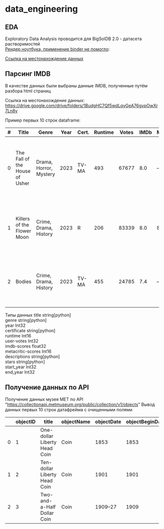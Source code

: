 # data_engineering
## EDA
Exploratory Data Analysis проводится для BigSolDB 2.0 - датасета растворимостей  
[Рендер ноутбука, применение binder не помогло](https://nbviewer.org/github/veraterenteva/data_engineering/blob/main/EDA/EDA.ipynb):

[Ссылка на местонахождение данных
](https://zenodo.org/records/15094979/files/BigSolDBv2.0.csv?download=1)

## Парсинг IMDB
В качестве данных были выбраны данные IMDB, полученные путём разбора 
html страниц


Ссылка на местонахождение данных:
https://drive.google.com/drive/folders/1BudgHC7Qf5wdLqyGeA76gvpOwXr7Ln8y

Пример первых 10 строк dataframe:

| # | Title                          | Genre                       | Year | Cert. | Runtime | Votes  | IMDb | Meta | Description                                                                                           | Stars                                  |
|---|--------------------------------|-----------------------------|------|-------|---------|--------|------|------|-------------------------------------------------------------------------------------------------------|----------------------------------------|
| 0 | The Fall of the House of Usher | Drama, Horror, Mystery      | 2023 | TV-MA | 493     | 67677  | 8.0  | –    | To secure their fortune two ruthless siblings build a dynasty that crumbles as heirs mysteriously die. | Carla Gugino, Bruce Greenwood, Mary McDonnell, Henry Thomas |
| 1 | Killers of the Flower Moon     | Crime, Drama, History       | 2023 | R     | 206     | 83339  | 8.0  | 89   | When oil is discovered in 1920s Oklahoma, Osage people are murdered until the FBI steps in.           | Leonardo DiCaprio, Robert De Niro, Lily Gladstone, Jesse Plemons |
| 2 | Bodies                         | Crime, Drama, History       | 2023 | TV-MA | 455     | 24785  | 7.4  | –    | Four detectives in four time periods of London investigate the same murder.                           | Amaka Okafor, Kyle Soller, Stephen Graham, Shira Haas |

Типы данных
title              string[python]  
genre              string[python]  
year                        Int32  
certificate        string[python]  
runtime                     Int16  
user-votes                  Int32  
imdb-scores               float32  
metacritic-scores           Int16  
descriptions       string[python]  
stars              string[python]  
start_year                  Int32  
end_year                    Int32  

## Получение данных по API
Получение данных музея MET по API "https://collectionapi.metmuseum.org/public/collection/v1/objects"
Вывод данных первых 10 строк датафрейма с очищенными полями  

|   | objectID |                 title                  | objectName | objectDate | objectBeginDate | objectEndDate | accessionYear |    department     | medium | classification |   artistDisplayName   | artistNationality | artistBeginDate | artistEndDate | country | city |                repository                |                     objectURL                      |
|---|----------|----------------------------------------|------------|------------|-----------------|---------------|---------------|-------------------|--------|----------------|-----------------------|-------------------|-----------------|---------------|---------|------|------------------------------------------|----------------------------------------------------|
| 0 |    1     |      One-dollar Liberty Head Coin      |    Coin    |    1853    |      1853       |     1853      |     1979      | The American Wing |  Gold  |                | James Barton Longacre |     American      |      1794       |     1869      |         |      | Metropolitan Museum of Art, New York, NY | https://www.metmuseum.org/art/collection/search/1  |
| 1 |    2     |      Ten-dollar Liberty Head Coin      |    Coin    |    1901    |      1901       |     1901      |     1980      | The American Wing |  Gold  |                |  Christian Gobrecht   |     American      |      1785       |     1844      |         |      | Metropolitan Museum of Art, New York, NY | https://www.metmuseum.org/art/collection/search/2  |
| 2 |    3     |       Two-and-a-Half Dollar Coin       |    Coin    |  1909–27   |      1909       |     1927      |     1967      | The American Wing |  Gold  |                |                       |                   |                 |               |         |      | Metropolitan Museum of Art, New York, NY | https://www.metmuseum.org/art/collection/search/3  |
